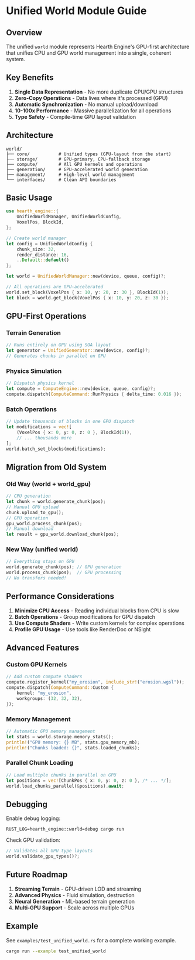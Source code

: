 # Unified World Module Guide

## Overview

The unified `world` module represents Hearth Engine's GPU-first architecture that unifies CPU and GPU world management into a single, coherent system.

## Key Benefits

1. **Single Data Representation** - No more duplicate CPU/GPU structures
2. **Zero-Copy Operations** - Data lives where it's processed (GPU)
3. **Automatic Synchronization** - No manual upload/download
4. **10-100x Performance** - Massive parallelization for all operations
5. **Type Safety** - Compile-time GPU layout validation

## Architecture

```
world/
├── core/           # Unified types (GPU-layout from the start)
├── storage/        # GPU-primary, CPU-fallback storage
├── compute/        # All GPU kernels and operations
├── generation/     # GPU-accelerated world generation
├── management/     # High-level world management
└── interfaces/     # Clean API boundaries
```

## Basic Usage

```rust
use hearth_engine::{
    UnifiedWorldManager, UnifiedWorldConfig,
    VoxelPos, BlockId,
};

// Create world manager
let config = UnifiedWorldConfig {
    chunk_size: 32,
    render_distance: 16,
    ..Default::default()
};

let world = UnifiedWorldManager::new(device, queue, config)?;

// All operations are GPU-accelerated
world.set_block(VoxelPos { x: 10, y: 20, z: 30 }, BlockId(1));
let block = world.get_block(VoxelPos { x: 10, y: 20, z: 30 });
```

## GPU-First Operations

### Terrain Generation
```rust
// Runs entirely on GPU using SOA layout
let generator = UnifiedGenerator::new(device, config)?;
// Generates chunks in parallel on GPU
```

### Physics Simulation
```rust
// Dispatch physics kernel
let compute = ComputeEngine::new(device, queue, config)?;
compute.dispatch(ComputeCommand::RunPhysics { delta_time: 0.016 });
```

### Batch Operations
```rust
// Update thousands of blocks in one GPU dispatch
let modifications = vec![
    (VoxelPos { x: 0, y: 0, z: 0 }, BlockId(1)),
    // ... thousands more
];
world.batch_set_blocks(modifications);
```

## Migration from Old System

### Old Way (world + world_gpu)
```rust
// CPU generation
let chunk = world.generate_chunk(pos);
// Manual GPU upload
chunk.upload_to_gpu();
// GPU operation
gpu_world.process_chunk(pos);
// Manual download
let result = gpu_world.download_chunk(pos);
```

### New Way (unified world)
```rust
// Everything stays on GPU
world.generate_chunk(pos); // GPU generation
world.process_chunk(pos);  // GPU processing
// No transfers needed!
```

## Performance Considerations

1. **Minimize CPU Access** - Reading individual blocks from CPU is slow
2. **Batch Operations** - Group modifications for GPU dispatch
3. **Use Compute Shaders** - Write custom kernels for complex operations
4. **Profile GPU Usage** - Use tools like RenderDoc or NSight

## Advanced Features

### Custom GPU Kernels
```rust
// Add custom compute shaders
compute.register_kernel("my_erosion", include_str!("erosion.wgsl"));
compute.dispatch(ComputeCommand::Custom { 
    kernel: "my_erosion",
    workgroups: (32, 32, 32),
});
```

### Memory Management
```rust
// Automatic GPU memory management
let stats = world.storage.memory_stats();
println!("GPU memory: {} MB", stats.gpu_memory_mb);
println!("Chunks loaded: {}", stats.loaded_chunks);
```

### Parallel Chunk Loading
```rust
// Load multiple chunks in parallel on GPU
let positions = vec![ChunkPos { x: 0, y: 0, z: 0 }, /* ... */];
world.load_chunks_parallel(&positions).await;
```

## Debugging

Enable debug logging:
```
RUST_LOG=hearth_engine::world=debug cargo run
```

Check GPU validation:
```rust
// Validates all GPU type layouts
world.validate_gpu_types()?;
```

## Future Roadmap

1. **Streaming Terrain** - GPU-driven LOD and streaming
2. **Advanced Physics** - Fluid simulation, destruction
3. **Neural Generation** - ML-based terrain generation
4. **Multi-GPU Support** - Scale across multiple GPUs

## Example

See `examples/test_unified_world.rs` for a complete working example.

```bash
cargo run --example test_unified_world
```